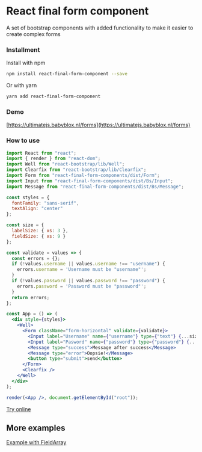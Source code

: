 # React final form component

A set of bootstrap components with added functionality to make it easier to create complex forms

### Installment
Install with npm
````bash
npm install react-final-form-component --save
````

Or with yarn
````bash
yarn add react-final-form-component
````
### Demo
[https://ultimatejs.babyblox.nl/forms](https://ultimatejs.babyblox.nl/forms)

### How to use
````jsx harmony
import React from "react";
import { render } from "react-dom";
import Well from "react-bootstrap/lib/Well";
import Clearfix from "react-bootstrap/lib/Clearfix";
import Form from "react-final-form-components/dist/Form";
import Input from "react-final-form-components/dist/Bs/Input";
import Message from "react-final-form-components/dist/Bs/Message";

const styles = {
  fontFamily: "sans-serif",
  textAlign: "center"
};

const size = {
  labelSize: { xs: 3 },
  fieldSize: { xs: 9 }
};

const validate = values => {
  const errors = {};
  if (!values.username || values.username !== "username") {
    errors.username = 'Username must be "username"';
  }
  if (!values.password || values.password !== "password") {
    errors.password = 'Password must be "password"';
  }
  return errors;
};

const App = () => (
  <div style={styles}>
    <Well>
      <Form className="form-horizontal" validate={validate}>
        <Input label="Username" name={"username"} type={"text"} {...size} />
        <Input label="Pasword" name={"password"} type={"password"} {...size} />
        <Message type="success">Message after success</Message>
        <Message type="error">Oopsie!</Message>
        <button type="submit">send</button>
      </Form>
      <Clearfix />
    </Well>
  </div>
);

render(<App />, document.getElementById("root"));

````
[Try online](https://codesandbox.io/s/r4q7y39pkn)

## More examples
[Example with FieldArray](https://codesandbox.io/s/n0n2z5xnmp)

